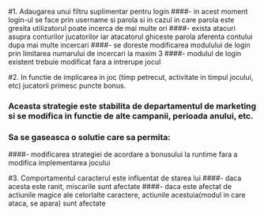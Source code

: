 #1. Adaugarea unui filtru suplimentar pentru login
####- in acest moment login-ul se face prin username si parola si in cazul in care parola este gresita utilizatorul poate incerca de mai multe ori
####- exista atacuri asupra conturilor jucatorilor iar atacatorul ghiceste parola aferenta contului dupa mai multe incercari
####- se doreste modificarea modulului de login prin limitarea numarului de incercari la maxim 3
####- modulul de login existent trebuie modificat fara a intrerupe jocul

#2. In functie de implicarea in joc (timp petrecut, activitate in timpul jocului, etc) jucatorii primesc puncte bonus.
###  Aceasta strategie este stabilita de departamentul de marketing si se modifica in functie de alte campanii, perioada anului, etc.
### Sa se gaseasca o solutie care sa permita:
####- modificarea strategiei de acordare a bonusului la runtime fara a modifica implementarea jocului

#3. Comportamentul caracterul este influentat de starea lui
####- daca acesta este ranit, miscarile sunt afectate
####- daca este afectat de actiunile magice ale celorlalte caractere, actiunile acestuia(modul in care ataca, se apara) sunt afectate
